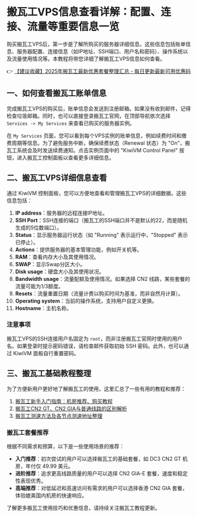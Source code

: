 # 搬瓦工VPS信息查看详解：配置、连接、流量等重要信息一览

购买搬瓦工VPS后，第一步是了解所购买的服务器详细信息。这些信息包括账单信息、服务器配置、连接信息（如IP地址、SSH端口、用户名和密码）、操作系统以及流量使用情况等。本教程将带您详细了解搬瓦工VPS信息如何查看。

👉 [【建议收藏】2025年搬瓦工最新优惠套餐整理汇总 - 每日更新最新可用优惠码](https://bit.ly/banwagon)

## 一、如何查看搬瓦工账单信息

完成搬瓦工VPS的购买后，账单信息会发送到注册邮箱。如果没有收到邮件，记得检查垃圾邮箱。同时，也可以直接登录搬瓦工官网，在顶部导航依次选择 `Services -> My Services` 来查看已购买的服务器实例。

在 `My Services` 页面，您可以看到每个VPS实例的账单信息，例如续费时间和缴费周期等信息。为了避免服务中断，确保续费状态（Renewal 状态）为 "On"，搬瓦工系统会及时发送续费通知。点击实例页面中的 "KiwiVM Control Panel" 按钮，进入搬瓦工控制面板以查看更多详细信息。

## 二、搬瓦工VPS详细信息查看

通过 KiwiVM 控制面板，您可以方便地查看和管理搬瓦工VPS的详细数据。这些信息包括：

1. **IP address**：服务器的远程连接IP地址。
2. **SSH Port**：SSH连接的端口（搬瓦工的SSH端口并不是默认的22，而是随机生成的5位数端口）。
3. **Status**：显示服务器运行状态（如 "Running" 表示运行中，"Stopped" 表示已停止）。
4. **Actions**：提供服务器的基本管理功能，例如开关机等。
5. **RAM**：查看内存大小及其使用情况。
6. **SWAP**：显示Swap分区大小。
7. **Disk usage**：硬盘大小及其使用状况。
8. **Bandwidth usage**：流量配额及使用情况。如果选择 CN2 线路，某些套餐的流量可能为1/3额度。
9. **Resets**：流量重置日期（流量计费以购买时间为基准，而非自然月计算）。
10. **Operating system**：当前的操作系统，支持用户自定义更换。
11. **Hostname**：主机名称。

### 注意事项

搬瓦工VPS的SSH连接用户名固定为 `root`，而非注册搬瓦工官网时使用的用户名。如果登录时提示密码错误，请检查邮件获取初始 SSH 密码。此外，也可以通过 KiwiVM 面板自行重置密码。

## 三、搬瓦工基础教程整理

为了方便新用户更好地了解搬瓦工的使用，这里汇总了一些有用的教程和推荐：

1. [搬瓦工新手入门指南：机房推荐、购买教程](https://bit.ly/banwagon)
2. [搬瓦工CN2 GT、CN2 GIA与普通线路的区别解析](https://www.bwgyhw.cn/bandwagonhost-cn2-gt-gia-163/)
3. [搬瓦工测速方法及各节点测速地址整理](https://www.bwgyhw.cn/bandwagonhost-demo-site/)

### 搬瓦工套餐推荐

根据不同需求和预算，以下是一些使用场景的推荐：

- **入门推荐**：初次尝试的用户可以选择搬瓦工的基础套餐，如 DC3 CN2 GT 机房，年付仅 49.99 美元。
- **进阶推荐**：追求更高线路质量的用户可以选择 CN2 GIA-E 套餐，速度和稳定性表现优秀。
- **高端推荐**：对低延迟和高速访问有需求的用户可以选择香港 CN2 GIA 套餐，体验媲美国内机房的快速响应。

了解更多搬瓦工使用技巧和优惠信息，请持续关注搬瓦工教程更新。